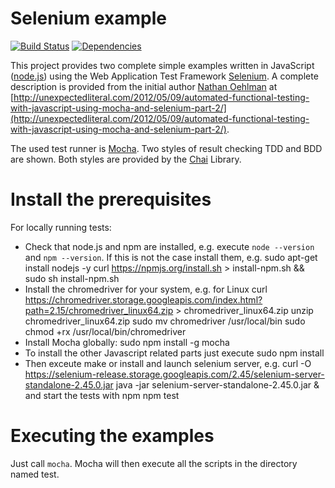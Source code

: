 Selenium example
================

[![Build Status](https://travis-ci.org/leutloff/selenium-example.png?branch=master)](https://travis-ci.org/leutloff/selenium-example)
[![Dependencies](https://gemnasium.com/leutloff/selenium-example.png)](https://gemnasium.com/leutloff/selenium-example)


This project provides two complete simple examples written in JavaScript ([node.js](http://nodejs.org/)) 
using the Web Application Test Framework [Selenium](http://docs.seleniumhq.org/projects/webdriver/). 
A complete description is provided from the initial author [Nathan Oehlman](https://github.com/nathanoehlman) at 
[http://unexpectedliteral.com/2012/05/09/automated-functional-testing-with-javascript-using-mocha-and-selenium-part-2/](http://unexpectedliteral.com/2012/05/09/automated-functional-testing-with-javascript-using-mocha-and-selenium-part-2/).

The used test runner is [Mocha](http://visionmedia.github.io/mocha/). 
Two styles of result checking TDD and BDD are shown. Both styles are provided by the [Chai](http://chaijs.com/) Library. 


Install the prerequisites
========================

For locally running tests:

- Check that node.js and npm are installed, e.g. execute `node --version` and `npm --version`.
  If this is not the case install them, e.g.
        sudo apt-get install nodejs -y
        curl https://npmjs.org/install.sh > install-npm.sh && sudo sh install-npm.sh
- Install the chromedriver for your system, e.g. for Linux
        curl https://chromedriver.storage.googleapis.com/index.html?path=2.15/chromedriver_linux64.zip > chromedriver_linux64.zip 
        unzip chromedriver_linux64.zip 
        sudo mv chromedriver /usr/local/bin
        sudo chmod +rx /usr/local/bin/chromedriver
- Install Mocha globally:
        sudo npm install -g mocha
- To install the other Javascript related parts just execute 
        sudo npm install
- Then exceute
        make 
  or install and launch selenium server, e.g.
        curl -O https://selenium-release.storage.googleapis.com/2.45/selenium-server-standalone-2.45.0.jar
        java -jar selenium-server-standalone-2.45.0.jar &
  and start the tests with npm
        npm test


Executing the examples
======================

Just call `mocha`. Mocha will then execute all the scripts in the directory named test.

